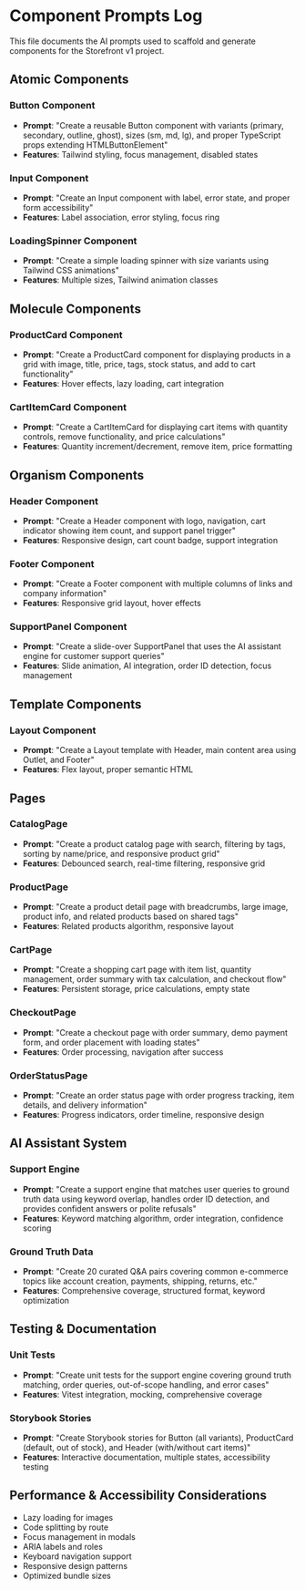 # Component Prompts Log

This file documents the AI prompts used to scaffold and generate components for
the Storefront v1 project.

## Atomic Components

### Button Component

- **Prompt**: "Create a reusable Button component with variants (primary,
  secondary, outline, ghost), sizes (sm, md, lg), and proper TypeScript props
  extending HTMLButtonElement"
- **Features**: Tailwind styling, focus management, disabled states

### Input Component

- **Prompt**: "Create an Input component with label, error state, and proper
  form accessibility"
- **Features**: Label association, error styling, focus ring

### LoadingSpinner Component

- **Prompt**: "Create a simple loading spinner with size variants using Tailwind
  CSS animations"
- **Features**: Multiple sizes, Tailwind animation classes

## Molecule Components

### ProductCard Component

- **Prompt**: "Create a ProductCard component for displaying products in a grid
  with image, title, price, tags, stock status, and add to cart functionality"
- **Features**: Hover effects, lazy loading, cart integration

### CartItemCard Component

- **Prompt**: "Create a CartItemCard for displaying cart items with quantity
  controls, remove functionality, and price calculations"
- **Features**: Quantity increment/decrement, remove item, price formatting

## Organism Components

### Header Component

- **Prompt**: "Create a Header component with logo, navigation, cart indicator
  showing item count, and support panel trigger"
- **Features**: Responsive design, cart count badge, support integration

### Footer Component

- **Prompt**: "Create a Footer component with multiple columns of links and
  company information"
- **Features**: Responsive grid layout, hover effects

### SupportPanel Component

- **Prompt**: "Create a slide-over SupportPanel that uses the AI assistant
  engine for customer support queries"
- **Features**: Slide animation, AI integration, order ID detection, focus
  management

## Template Components

### Layout Component

- **Prompt**: "Create a Layout template with Header, main content area using
  Outlet, and Footer"
- **Features**: Flex layout, proper semantic HTML

## Pages

### CatalogPage

- **Prompt**: "Create a product catalog page with search, filtering by tags,
  sorting by name/price, and responsive product grid"
- **Features**: Debounced search, real-time filtering, responsive grid

### ProductPage

- **Prompt**: "Create a product detail page with breadcrumbs, large image,
  product info, and related products based on shared tags"
- **Features**: Related products algorithm, responsive layout

### CartPage

- **Prompt**: "Create a shopping cart page with item list, quantity management,
  order summary with tax calculation, and checkout flow"
- **Features**: Persistent storage, price calculations, empty state

### CheckoutPage

- **Prompt**: "Create a checkout page with order summary, demo payment form, and
  order placement with loading states"
- **Features**: Order processing, navigation after success

### OrderStatusPage

- **Prompt**: "Create an order status page with order progress tracking, item
  details, and delivery information"
- **Features**: Progress indicators, order timeline, responsive design

## AI Assistant System

### Support Engine

- **Prompt**: "Create a support engine that matches user queries to ground truth
  data using keyword overlap, handles order ID detection, and provides confident
  answers or polite refusals"
- **Features**: Keyword matching algorithm, order integration, confidence
  scoring

### Ground Truth Data

- **Prompt**: "Create 20 curated Q&A pairs covering common e-commerce topics
  like account creation, payments, shipping, returns, etc."
- **Features**: Comprehensive coverage, structured format, keyword optimization

## Testing & Documentation

### Unit Tests

- **Prompt**: "Create unit tests for the support engine covering ground truth
  matching, order queries, out-of-scope handling, and error cases"
- **Features**: Vitest integration, mocking, comprehensive coverage

### Storybook Stories

- **Prompt**: "Create Storybook stories for Button (all variants), ProductCard
  (default, out of stock), and Header (with/without cart items)"
- **Features**: Interactive documentation, multiple states, accessibility
  testing

## Performance & Accessibility Considerations

- Lazy loading for images
- Code splitting by route
- Focus management in modals
- ARIA labels and roles
- Keyboard navigation support
- Responsive design patterns
- Optimized bundle sizes
